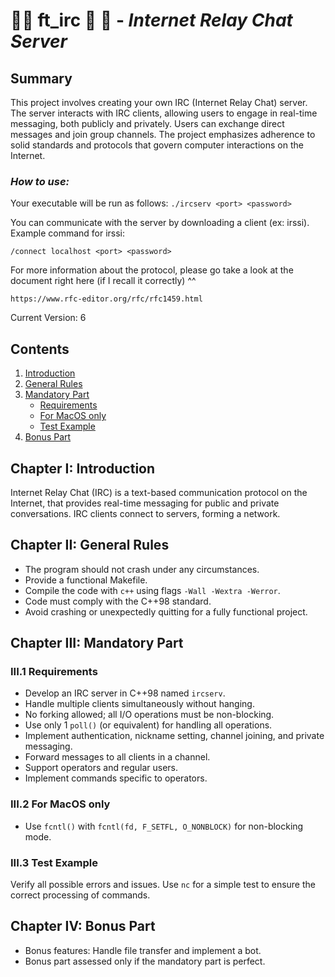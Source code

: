 # 🌻✨ **ft_irc** 🎉 💌 - _Internet Relay Chat Server_

## Summary

This project involves creating your own IRC (Internet Relay Chat) server. The server interacts with IRC clients, allowing users to engage in real-time messaging, both publicly and privately. Users can exchange direct messages and join group channels. The project emphasizes adherence to solid standards and protocols that govern computer interactions on the Internet.

### _How to use:_

Your executable will be run as follows:
`./ircserv <port> <password>`

You can communicate with the server by downloading a client (ex: irssi).
Example command for irssi: 

`/connect localhost <port> <password>`

For more information about the protocol, please go take a look at the document right here (if I recall it correctly) ^^ 

`https://www.rfc-editor.org/rfc/rfc1459.html`

Current Version: 6

## Contents

1. [Introduction](#chapter-i-introduction)
2. [General Rules](#chapter-ii-general-rules)
3. [Mandatory Part](#chapter-iii-mandatory-part)
   - [Requirements](#iii1-requirements)
   - [For MacOS only](#iii2-for-macos-only)
   - [Test Example](#iii3-test-example)
4. [Bonus Part](#chapter-iv-bonus-part)

## Chapter I: Introduction

Internet Relay Chat (IRC) is a text-based communication protocol on the Internet, that provides real-time messaging for public and private conversations. IRC clients connect to servers, forming a network.

## Chapter II: General Rules

- The program should not crash under any circumstances.
- Provide a functional Makefile.
- Compile the code with `c++` using flags `-Wall -Wextra -Werror`.
- Code must comply with the C++98 standard.
- Avoid crashing or unexpectedly quitting for a fully functional project.

## Chapter III: Mandatory Part

### III.1 Requirements

- Develop an IRC server in C++98 named `ircserv`.
- Handle multiple clients simultaneously without hanging.
- No forking allowed; all I/O operations must be non-blocking.
- Use only 1 `poll()` (or equivalent) for handling all operations.
- Implement authentication, nickname setting, channel joining, and private messaging.
- Forward messages to all clients in a channel.
- Support operators and regular users.
- Implement commands specific to operators.

### III.2 For MacOS only

- Use `fcntl()` with `fcntl(fd, F_SETFL, O_NONBLOCK)` for non-blocking mode.

### III.3 Test Example

Verify all possible errors and issues. Use `nc` for a simple test to ensure the correct processing of commands.

## Chapter IV: Bonus Part

- Bonus features: Handle file transfer and implement a bot.
- Bonus part assessed only if the mandatory part is perfect.
